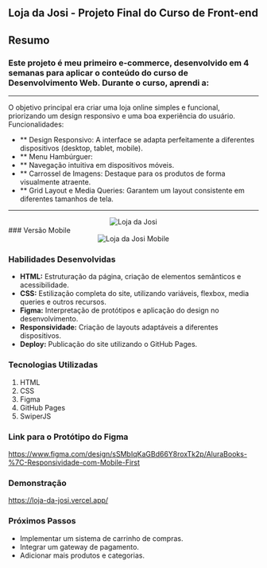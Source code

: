 ## Loja da Josi - Projeto Final do Curso de Front-end
## Resumo
### Este projeto é meu primeiro e-commerce, desenvolvido em 4 semanas para aplicar o conteúdo do curso de Desenvolvimento Web. Durante o curso, aprendi a:
---
O objetivo principal era criar uma loja online simples e funcional, priorizando um design responsivo e uma boa experiência do usuário.
Funcionalidades:
* ** Design Responsivo: A interface se adapta perfeitamente a diferentes dispositivos (desktop, tablet, mobile).
* ** Menu Hambúrguer: 
* ** Navegação intuitiva em dispositivos móveis.
* ** Carrossel de Imagens: Destaque para os produtos de forma visualmente atraente.
* ** Grid Layout e Media Queries: Garantem um layout consistente em diferentes tamanhos de tela.
---
<div align="center">
  <img src="https://github.com/user-attachments/assets/aa4293e1-9ae9-473c-a301-c3376e4415ee" alt="Loja da Josi">
</div>
### Versão Mobile
<div align="center">
  <img src="https://github.com/user-attachments/assets/5318dcb5-65e0-4a40-b1d0-c5d0caffdb12" alt="Loja da Josi Mobile">
</div>

### Habilidades Desenvolvidas
* **HTML:** Estruturação da página, criação de elementos semânticos e acessibilidade.
* **CSS:** Estilização completa do site, utilizando variáveis, flexbox, media queries e outros recursos.
* **Figma:** Interpretação de protótipos e aplicação do design no desenvolvimento.
* **Responsividade:** Criação de layouts adaptáveis a diferentes dispositivos.
* **Deploy:** Publicação do site utilizando o GitHub Pages.

### Tecnologias Utilizadas
1. HTML
2. CSS
3. Figma
4. GitHub Pages
5. SwiperJS

### Link para o Protótipo do Figma
https://www.figma.com/design/sSMbIqKaGBd66Y8roxTk2p/AluraBooks-%7C-Responsividade-com-Mobile-First

### Demonstração
https://loja-da-josi.vercel.app/

### Próximos Passos
* Implementar um sistema de carrinho de compras.
* Integrar um gateway de pagamento.
* Adicionar mais produtos e categorias.
